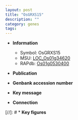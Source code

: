 ```yaml
---
layout: post
title: "OsGRXS15"
description: ""
category: genes
tags: 
---
```


* **Information**  
    + Symbol: OsGRXS15  
    + MSU: [LOC_Os01g34620](http://rice.uga.edu/cgi-bin/ORF_infopage.cgi?orf=LOC_Os01g34620)  
    + RAPdb: [Os01g0530400](http://rapdb.dna.affrc.go.jp/viewer/gbrowse_details/irgsp1?name=Os01g0530400)  

* **Publication**  

* **Genbank accession number**  

* **Key message**  

* **Connection**  

[//]: # * **Key figures**  



